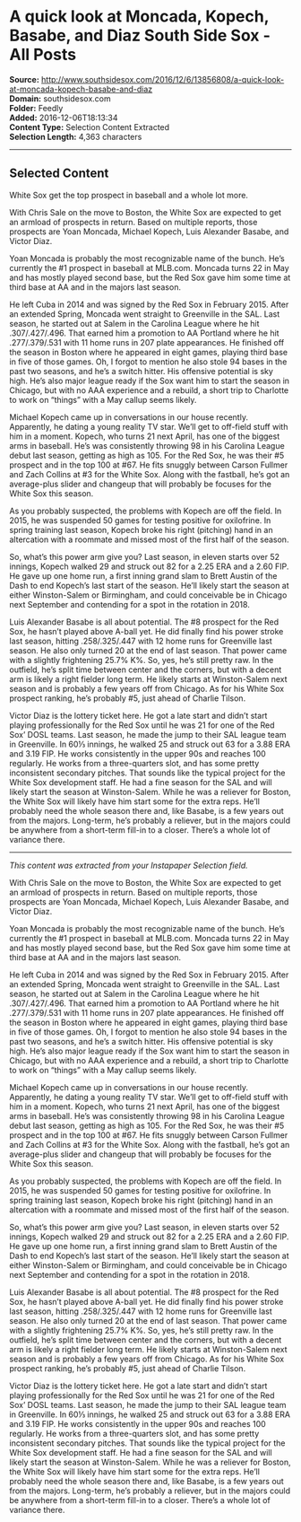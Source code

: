 # A quick look at Moncada, Kopech, Basabe, and Diaz South Side Sox - All Posts

**Source:** http://www.southsidesox.com/2016/12/6/13856808/a-quick-look-at-moncada-kopech-basabe-and-diaz  
**Domain:** southsidesox.com  
**Folder:** Feedly  
**Added:** 2016-12-06T18:13:34  
**Content Type:** Selection Content Extracted  
**Selection Length:** 4,363 characters  


---

## Selected Content

White Sox get the top prospect in baseball and a whole lot more.

With Chris Sale on the move to Boston, the White Sox are expected to get an armload of prospects in return. Based on multiple reports, those prospects are Yoan Moncada, Michael Kopech, Luis Alexander Basabe, and Victor Diaz.

Yoan Moncada is probably the most recognizable name of the bunch. He’s currently the #1 prospect in baseball at MLB.com. Moncada turns 22 in May and has mostly played second base, but the Red Sox gave him some time at third base at AA and in the majors last season.

He left Cuba in 2014 and was signed by the Red Sox in February 2015. After an extended Spring, Moncada went straight to Greenville in the SAL. Last season, he started out at Salem in the Carolina League where he hit .307/.427/.496. That earned him a promotion to AA Portland where he hit .277/.379/.531 with 11 home runs in 207 plate appearances. He finished off the season in Boston where he appeared in eight games, playing third base in five of those games. Oh, I forgot to mention he also stole 94 bases in the past two seasons, and he’s a switch hitter. His offensive potential is sky high. He’s also major league ready if the Sox want him to start the season in Chicago, but with no AAA experience and a rebuild, a short trip to Charlotte to work on “things” with a May callup seems likely.

Michael Kopech came up in conversations in our house recently. Apparently, he dating a young reality TV star. We’ll get to off-field stuff with him in a moment. Kopech, who turns 21 next April, has one of the biggest arms in baseball. He’s was consistently throwing 98 in his Carolina League debut last season, getting as high as 105. For the Red Sox, he was their #5 prospect and in the top 100 at #67. He fits snuggly between Carson Fullmer and Zach Collins at #3 for the White Sox. Along with the fastball, he’s got an average-plus slider and changeup that will probably be focuses for the White Sox this season.

As you probably suspected, the problems with Kopech are off the field. In 2015, he was suspended 50 games for testing positive for oxilofrine. In spring training last season, Kopech broke his right (pitching) hand in an altercation with a roommate and missed most of the first half of the season.

So, what’s this power arm give you? Last season, in eleven starts over 52 innings, Kopech walked 29 and struck out 82 for a 2.25 ERA and a 2.60 FIP. He gave up one home run, a first inning grand slam to Brett Austin of the Dash to end Kopech’s last start of the season. He’ll likely start the season at either Winston-Salem or Birmingham, and could conceivable be in Chicago next September and contending for a spot in the rotation in 2018.

Luis Alexander Basabe is all about potential. The #8 prospect for the Red Sox, he hasn’t played above A-ball yet. He did finally find his power stroke last season, hitting .258/.325/.447 with 12 home runs for Greenville last season. He also only turned 20 at the end of last season. That power came with a slightly frightening 25.7% K%. So, yes, he’s still pretty raw. In the outfield, he’s split time between center and the corners, but with a decent arm is likely a right fielder long term. He likely starts at Winston-Salem next season and is probably a few years off from Chicago. As for his White Sox prospect ranking, he’s probably #5, just ahead of Charlie Tilson.

Victor Diaz is the lottery ticket here. He got a late start and didn’t start playing professionally for the Red Sox until he was 21 for one of the Red Sox’ DOSL teams. Last season, he made the jump to their SAL league team in Greenville. In 60⅓ innings, he walked 25 and struck out 63 for a 3.88 ERA and 3.19 FIP. He works consistently in the upper 90s and reaches 100 regularly. He works from a three-quarters slot, and has some pretty inconsistent secondary pitches. That sounds like the typical project for the White Sox development staff. He had a fine season for the SAL and will likely start the season at Winston-Salem. While he was a reliever for Boston, the White Sox will likely have him start some for the extra reps. He’ll probably need the whole season there and, like Basabe, is a few years out from the majors. Long-term, he’s probably a reliever, but in the majors could be anywhere from a short-term fill-in to a closer. There’s a whole lot of variance there.

---

*This content was extracted from your Instapaper Selection field.*

With Chris Sale on the move to Boston, the White Sox are expected to get an armload of prospects in return. Based on multiple reports, those prospects are Yoan Moncada, Michael Kopech, Luis Alexander Basabe, and Victor Diaz.

Yoan Moncada is probably the most recognizable name of the bunch. He’s currently the #1 prospect in baseball at MLB.com. Moncada turns 22 in May and has mostly played second base, but the Red Sox gave him some time at third base at AA and in the majors last season.

He left Cuba in 2014 and was signed by the Red Sox in February 2015. After an extended Spring, Moncada went straight to Greenville in the SAL. Last season, he started out at Salem in the Carolina League where he hit .307/.427/.496. That earned him a promotion to AA Portland where he hit .277/.379/.531 with 11 home runs in 207 plate appearances. He finished off the season in Boston where he appeared in eight games, playing third base in five of those games. Oh, I forgot to mention he also stole 94 bases in the past two seasons, and he’s a switch hitter. His offensive potential is sky high. He’s also major league ready if the Sox want him to start the season in Chicago, but with no AAA experience and a rebuild, a short trip to Charlotte to work on “things” with a May callup seems likely.

Michael Kopech came up in conversations in our house recently. Apparently, he dating a young reality TV star. We’ll get to off-field stuff with him in a moment. Kopech, who turns 21 next April, has one of the biggest arms in baseball. He’s was consistently throwing 98 in his Carolina League debut last season, getting as high as 105. For the Red Sox, he was their #5 prospect and in the top 100 at #67. He fits snuggly between Carson Fullmer and Zach Collins at #3 for the White Sox. Along with the fastball, he’s got an average-plus slider and changeup that will probably be focuses for the White Sox this season.

As you probably suspected, the problems with Kopech are off the field. In 2015, he was suspended 50 games for testing positive for oxilofrine. In spring training last season, Kopech broke his right (pitching) hand in an altercation with a roommate and missed most of the first half of the season.

So, what’s this power arm give you? Last season, in eleven starts over 52 innings, Kopech walked 29 and struck out 82 for a 2.25 ERA and a 2.60 FIP. He gave up one home run, a first inning grand slam to Brett Austin of the Dash to end Kopech’s last start of the season. He’ll likely start the season at either Winston-Salem or Birmingham, and could conceivable be in Chicago next September and contending for a spot in the rotation in 2018.

Luis Alexander Basabe is all about potential. The #8 prospect for the Red Sox, he hasn’t played above A-ball yet. He did finally find his power stroke last season, hitting .258/.325/.447 with 12 home runs for Greenville last season. He also only turned 20 at the end of last season. That power came with a slightly frightening 25.7% K%. So, yes, he’s still pretty raw. In the outfield, he’s split time between center and the corners, but with a decent arm is likely a right fielder long term. He likely starts at Winston-Salem next season and is probably a few years off from Chicago. As for his White Sox prospect ranking, he’s probably #5, just ahead of Charlie Tilson.

Victor Diaz is the lottery ticket here. He got a late start and didn’t start playing professionally for the Red Sox until he was 21 for one of the Red Sox’ DOSL teams. Last season, he made the jump to their SAL league team in Greenville. In 60⅓ innings, he walked 25 and struck out 63 for a 3.88 ERA and 3.19 FIP. He works consistently in the upper 90s and reaches 100 regularly. He works from a three-quarters slot, and has some pretty inconsistent secondary pitches. That sounds like the typical project for the White Sox development staff. He had a fine season for the SAL and will likely start the season at Winston-Salem. While he was a reliever for Boston, the White Sox will likely have him start some for the extra reps. He’ll probably need the whole season there and, like Basabe, is a few years out from the majors. Long-term, he’s probably a reliever, but in the majors could be anywhere from a short-term fill-in to a closer. There’s a whole lot of variance there.

